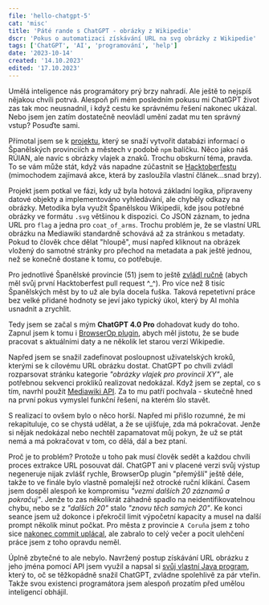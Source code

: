 ```yaml
---
file: 'hello-chatgpt-5'
cat: 'misc'
title: 'Páté rande s ChatGPT - obrázky z Wikipedie'
dscr: 'Pokus o automatizaci získávání URL na svg obrázky z Wikipedie'
tags: ['ChatGPT', 'AI', 'programování', 'help']
date: '2023-10-14'
created: '14.10.2023'
edited: '17.10.2023'
---
```


Umělá inteligence nás programátory prý brzy nahradí. Ale ještě to nejspíš nějakou chvíli potrvá. Alespoň při mém posledním pokusu mi ChatGPT život zas tak moc neusnadnil, i když cestu ke správnému řešení nakonec ukázal. Nebo jsem jen zatím dostatečně neovládl umění zadat mu ten správný vstup? Posuďte sami.

Přímotal jsem se k [projektu](https://github.com/ByMykel/spanish-cities), který se snaží vytvořit databázi informací o Španělských provinciích a městech v podobě `npm` balíčku. Něco jako náš RÚIAN, ale navíc s obrázky vlajek a znaků. Trochu obskurní téma, pravda. To se vám může stát, když vás napadne zúčastnit se [Hacktoberfestu](https://hacktoberfest.com/) (mimochodem zajímavá akce, která by zasloužila vlastní článek...snad brzy).

Projekt jsem potkal ve fázi, kdy už byla hotová základní logika, připraveny datové objekty a implementováno vyhledávání, ale chyběly odkazy na obrázky. Metodika byla využít Španělskou Wikipedii, kde jsou potřebné obrázky ve formátu `.svg` většinou k dispozici. Co JSON záznam, to jedna URL pro `flag` a jedna pro `coat_of_arms`. Trochu problém je, že se vlastní URL obrázku na Mediawiki standardně schovává až za stránkou s metadaty. Pokud to člověk chce dělat "hloupě", musí napřed kliknout na obrázek vložený do samotné stránky pro přechod na metadata a pak ještě jednou, než se konečně dostane k tomu, co potřebuje.
  
Pro jednotlivé Španělské provincie (51) jsem to ještě [zvládl ručně](https://github.com/ByMykel/spanish-cities/pull/77) (abych měl svůj první Hacktoberfest pull request ^_^). Pro více než 8 tisíc Španělských měst by to už ale byla docela fuška. Taková repetetivní práce bez velké přidané hodnoty se jeví jako typický úkol, který by AI mohla usnadnit a zrychlit. 
  
Tedy jsem se začal s mým **ChatGPT 4.0 Pro** dohadovat kudy do toho. Zapnul jsem k tomu i [BrowserOp plugin](https://www.whatplugin.ai/plugins/browserop), abych měl jistotu, že se bude pracovat s aktuálními daty a ne několik let starou verzí Wikipedie.

Napřed jsem se snažil zadefinovat posloupnost uživatelských kroků, kterými se k cílovému URL obrázku dostat. ChatGPT po chvíli zvládl rozparsovat stránku kategorie _"obrázky vlajek pro provincii XY"_, ale potřebnou sekvenci prokliků realizovat nedokázal. Když jsem se zeptal, co s tím, navrhl použít [Mediawiki API](https://www.mediawiki.org/wiki/API:Imageinfo). Za to mu patří pochvala - skutečně hned na první pokus vymyslel funkční řešení, na kterém šlo stavět.

S realizací to ovšem bylo o něco horší. Napřed mi přišlo rozumné, že mi rekapituluje, co se chystá udělat, a že se ujišťuje, zda má pokračovat. Jenže si nějak nedokázal nebo nechtěl zapamatovat můj pokyn, že už se ptát nemá a má pokračovat v tom, co dělá, dál a bez ptaní.

Proč je to problém? Protože u toho pak musí člověk sedět a každou chvíli proces extrakce URL posouvat dál. ChatGPT ani v placené verzi svůj výstup negeneruje nijak zvlášť rychle, BrowserOp plugin "přemýšlí" ještě déle, takže to ve finále bylo vlastně pomalejší než otrocké ruční klikání. Časem jsem dospěl alespoň ke kompromisu _"vezmi dalších 20 záznamů a pokračuj"_. Jenže to zas několikrát záhadně spadlo na neidentifikovatelnou chybu, nebo se z _"dalších 20"_ stalo _"znovu těch samých 20"_. Ke konci seance jsem už dokonce i překročil limit výpočetní kapacity a musel na další prompt několik minut počkat. Pro města z provincie `A Coruña` jsem z toho sice [nakonec commit uplácal](https://github.com/ByMykel/spanish-cities/pull/78), ale zabralo to celý večer a pocit ulehčení práce jsem z toho opravdu neměl.

Úplně zbytečné to ale nebylo. Navržený postup získávání URL obrázku z jeho jména pomocí API jsem využil a napsal si [svůj vlastní Java program](https://github.com/AloisSeckar/wiki-image-crawler), který to, oč se těžkopádně snažil ChatGPT, zvládne spolehlivě za pár vteřin. Takže svou existenci programátora jsem alespoň prozatím před umělou inteligencí obhájil.
